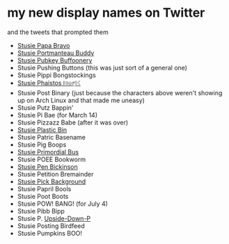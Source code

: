 # my new display names on Twitter

and the tweets that prompted them

- [Stusie Papa Bravo](https://twitter.com/stuartpb/status/1104875949395390464)
- [Stusie Portmanteau Buddy](https://twitter.com/stuartpb/status/1105558077774794752)
- [Stusie Pubkey Buffoonery](https://twitter.com/stuartpb/status/1105579463197130752)
- Stusie Pushing Buttons (this was just sort of a general one)
- Stusie Pippi Bongstockings
- [Stusie Phaistos 𐇝𐇜𐇛𐇨𐇦𐇡](https://twitter.com/stuartpb/status/1106016393403625472)
- Stusie Post Binary (just because the characters above weren't showing up on Arch Linux and that made me uneasy)
- Stusie Putz Bappin'
- Stusie Pi Bae (for March 14)
- Stusie Pizzazz Babe (after it was over)
- [Stusie Plastic Bin](https://twitter.com/stuartpb/status/1107199692847239170)
- Stusie Patric Basename
- Stusie Pig Boops
- [Stusie Primordial Bus](https://twitter.com/kcmetrobus/status/1109356564270321665)
- Stusie POEE Bookworm
- [Stusie Pen Bickinson](https://twitter.com/Tom2Far/status/1110594137861038081)
- Stusie Petition Bremainder
- [Stusie Pick Background](https://twitter.com/stuartpb/status/1111078507231080448)
- Stusie Papril Bools
- Stusie Poot Boots
- Stusie POW! BANG! (for July 4)
- Stusie Pibb Bipp
- Stusie P. [Upside-Down-P](https://twitter.com/SpottyLen/status/1147971515985616897)
- Stusie Posting Birdfeed
- Stusie Pumpkins BOO!
